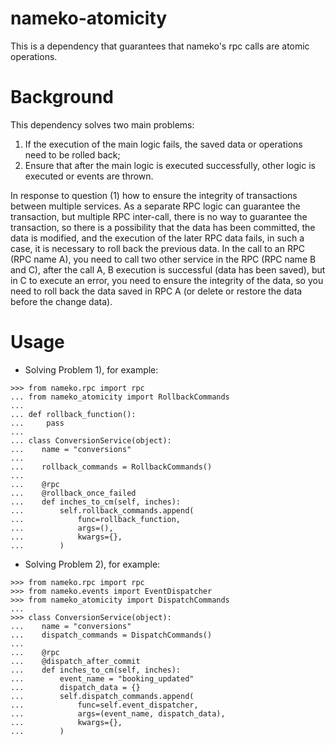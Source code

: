 # nameko-atomicity
This is a dependency that guarantees that nameko's rpc calls are atomic operations.


# Background
This dependency solves two main problems: 
1. If the execution of the main logic fails, 
the saved data or operations need to be rolled back;
2. Ensure that after the main logic is executed successfully, 
other logic is executed or events are thrown.


In response to question (1) how to ensure the integrity of transactions 
between multiple services. As a separate RPC logic can guarantee the transaction, 
but multiple RPC inter-call, there is no way to guarantee the transaction, 
so there is a possibility that the data has been committed, 
the data is modified, and the execution of the later RPC data fails, 
in such a case, it is necessary to roll back the previous data. 
In the call to an RPC (RPC name A), 
you need to call two other service in the RPC (RPC name B and C), 
after the call A, B execution is successful (data has been saved), 
but in C to execute an error, you need to ensure the integrity of the data, 
so you need to roll back the data saved in RPC A (or delete 
or restore the data before the change data).


# Usage

- Solving Problem 1), for example:
```
>>> from nameko.rpc import rpc
... from nameko_atomicity import RollbackCommands
...
... def rollback_function():
...     pass
...
... class ConversionService(object):
...    name = "conversions"
...
...    rollback_commands = RollbackCommands()
...
...    @rpc
...    @rollback_once_failed
...    def inches_to_cm(self, inches):
...        self.rollback_commands.append(
...            func=rollback_function,
...            args=(),
...            kwargs={},
...        )

```

- Solving Problem 2), for example:

```
>>> from nameko.rpc import rpc
>>> from nameko.events import EventDispatcher
>>> from nameko_atomicity import DispatchCommands
...
>>> class ConversionService(object):
...    name = "conversions"
...    dispatch_commands = DispatchCommands()
...
...    @rpc
...    @dispatch_after_commit
...    def inches_to_cm(self, inches):
...        event_name = "booking_updated"
...        dispatch_data = {}
...        self.dispatch_commands.append(
...            func=self.event_dispatcher,
...            args=(event_name, dispatch_data),
...            kwargs={},
...        )
```

